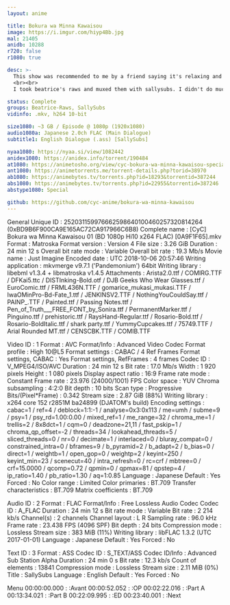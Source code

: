 ```yaml
---
layout: anime

title: Bokura wa Minna Kawaisou
image: https://i.imgur.com/hiyp4Bb.jpg
mal: 21405
anidb: 10288
r720: false
r1080: true

desc: >-
  This show was recommended to me by a friend saying it's relaxing and quite humorous. Which it is, though it does contain a few annoying tropes. Looking past that, it's actually pretty good.
  <br><br>
  I took beatrice's raws and muxed them with sallysubs. I didn't do much to the subs, just sync'd and added the english title to the op since only ep9 and ep12 (I think) had it for some reason.

status: Complete
groups: Beatrice-Raws, SallySubs
vidinfo: .mkv, h264 10-bit

size1080: ~3 GB / Episode @ 1080p (1920x1080)
audio1080a: Japanese 2.0ch FLAC (Main Dialogue)
subtitle1: English Dialogue (.ass) [SallySubs]

nyaa1080: https://nyaa.si/view/1082442
anidex1080: https://anidex.info/torrent/190484
at1080: https://animetosho.org/view/cyc-bokura-wa-minna-kawaisou-special-bd-1080p.n1082442
ant1080: https://animetorrents.me/torrent-details.php?torid=38970
ab1080: https://animebytes.tv/torrents.php?id=18293&torrentid=387244
abs1080: https://animebytes.tv/torrents.php?id=22955&torrentid=387246
abstype1080: Special

github: https://github.com/cyc-anime/bokura-wa-minna-kawaisou
---
```

General
Unique ID                                : 252031159976662598640100460257320814264 (0xBD9B6F900CA9E165AC72CA917966C6B8)
Complete name                            : [CyC] Bokura wa Minna Kawaisou 01 (BD 1080p Hi10 x264 FLAC) [0A9F1F65].mkv
Format                                   : Matroska
Format version                           : Version 4
File size                                : 3.26 GiB
Duration                                 : 24 min 12 s
Overall bit rate mode                    : Variable
Overall bit rate                         : 19.3 Mb/s
Movie name                               : Just Imagine
Encoded date                             : UTC 2018-10-06 20:57:46
Writing application                      : mkvmerge v9.7.1 ('Pandemonium') 64bit
Writing library                          : libebml v1.3.4 + libmatroska v1.4.5
Attachments                              : Arista2.0.ttf / COMIRG.TTF / DFKai5.ttc / DISTInking-Bold.otf / DJB Geeks Who Wear Glasses.ttf / EuroComic.ttf / FRML436N.TTF / gomarice_mukasi_mukasi.TTF / IwaOMinPro-Bd-Fate_1.ttf / JENKINSV2.TTF / NothingYouCouldSay.ttf / PAINP_.TTF / Painted.ttf / Passing Notes.ttf / Pen_of_Truth___FREE_FONT_by_Sonira.ttf / PermanentMarker.ttf / Pinguino.ttf / prehistoric.ttf / RaysHand-Regular.ttf / Rosario-Bold.ttf / Rosario-BoldItalic.ttf / shark party.ttf / YummyCupcakes.ttf / 75749.TTF / Arial Rounded MT.ttf / CENSCBK.TTF / COMIB.TTF

Video
ID                                       : 1
Format                                   : AVC
Format/Info                              : Advanced Video Codec
Format profile                           : High 10@L5
Format settings                          : CABAC / 4 Ref Frames
Format settings, CABAC                   : Yes
Format settings, RefFrames               : 4 frames
Codec ID                                 : V_MPEG4/ISO/AVC
Duration                                 : 24 min 12 s
Bit rate                                 : 17.0 Mb/s
Width                                    : 1 920 pixels
Height                                   : 1 080 pixels
Display aspect ratio                     : 16:9
Frame rate mode                          : Constant
Frame rate                               : 23.976 (24000/1001) FPS
Color space                              : YUV
Chroma subsampling                       : 4:2:0
Bit depth                                : 10 bits
Scan type                                : Progressive
Bits/(Pixel*Frame)                       : 0.342
Stream size                              : 2.87 GiB (88%)
Writing library                          : x264 core 152 r2851M ba24899 (DJATOM's build)
Encoding settings                        : cabac=1 / ref=4 / deblock=1:1:-1 / analyse=0x3:0x113 / me=umh / subme=9 / psy=1 / psy_rd=1.00:0.00 / mixed_ref=1 / me_range=32 / chroma_me=1 / trellis=2 / 8x8dct=1 / cqm=0 / deadzone=21,11 / fast_pskip=1 / chroma_qp_offset=-2 / threads=34 / lookahead_threads=5 / sliced_threads=0 / nr=0 / decimate=1 / interlaced=0 / bluray_compat=0 / constrained_intra=0 / bframes=9 / b_pyramid=2 / b_adapt=2 / b_bias=0 / direct=1 / weightb=1 / open_gop=0 / weightp=2 / keyint=250 / keyint_min=23 / scenecut=40 / intra_refresh=0 / rc=crf / mbtree=0 / crf=15.0000 / qcomp=0.72 / qpmin=0 / qpmax=81 / qpstep=4 / ip_ratio=1.40 / pb_ratio=1.30 / aq=1:0.85
Language                                 : Japanese
Default                                  : Yes
Forced                                   : No
Color range                              : Limited
Color primaries                          : BT.709
Transfer characteristics                 : BT.709
Matrix coefficients                      : BT.709

Audio
ID                                       : 2
Format                                   : FLAC
Format/Info                              : Free Lossless Audio Codec
Codec ID                                 : A_FLAC
Duration                                 : 24 min 12 s
Bit rate mode                            : Variable
Bit rate                                 : 2 214 kb/s
Channel(s)                               : 2 channels
Channel layout                           : L R
Sampling rate                            : 96.0 kHz
Frame rate                               : 23.438 FPS (4096 SPF)
Bit depth                                : 24 bits
Compression mode                         : Lossless
Stream size                              : 383 MiB (11%)
Writing library                          : libFLAC 1.3.2 (UTC 2017-01-01)
Language                                 : Japanese
Default                                  : Yes
Forced                                   : No

Text
ID                                       : 3
Format                                   : ASS
Codec ID                                 : S_TEXT/ASS
Codec ID/Info                            : Advanced Sub Station Alpha
Duration                                 : 24 min 0 s
Bit rate                                 : 12.3 kb/s
Count of elements                        : 13841
Compression mode                         : Lossless
Stream size                              : 2.11 MiB (0%)
Title                                    : SallySubs
Language                                 : English
Default                                  : Yes
Forced                                   : No

Menu
00:00:00.000                             : :Avant
00:00:52.052                             : :OP
00:02:22.016                             : :Part A
00:13:34.021                             : :Part B
00:22:09.995                             : :ED
00:23:40.001                             : :Next